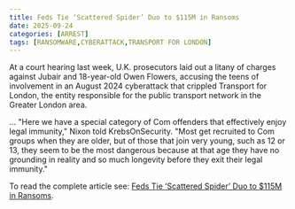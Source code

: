 ```yaml
---
title: Feds Tie ‘Scattered Spider’ Duo to $115M in Ransoms
date: 2025-09-24
categories: [ARREST]
tags: [RANSOMWARE,CYBERATTACK,TRANSPORT FOR LONDON]
---
```


At a court hearing last week, U.K. prosecutors laid out a litany of charges against Jubair and 18-year-old Owen Flowers, accusing the teens of involvement in an August 2024 cyberattack that crippled Transport for London, the entity responsible for the public transport network in the Greater London area.

...  "Here we have a special category of Com offenders that effectively enjoy legal immunity," Nixon told KrebsOnSecurity. "Most get recruited to Com groups when they are older, but of those that join very young, such as 12 or 13, they seem to be the most dangerous because at that age they have no grounding in reality and so much longevity before they exit their legal immunity."

To read the complete article see: [Feds Tie ‘Scattered Spider’ Duo to $115M in Ransoms](https://krebsonsecurity.com/2025/09/feds-tie-scattered-spider-duo-to-115m-in-ransoms/).